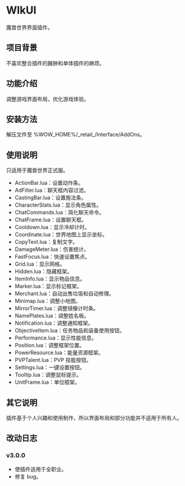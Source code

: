 # WlkUI
魔兽世界界面插件。

## 项目背景
不喜欢整合插件的臃肿和单体插件的麻烦。

## 功能介绍
调整游戏界面布局，优化游戏体验。

## 安装方法
解压文件至 %WOW_HOME%/_retail\_/Interface/AddOns。

## 使用说明
只适用于魔兽世界正式服。

- ActionBar.lua：设置动作条。
- AdFilter.lua：聊天框内容过滤。
- CastingBar.lua：设置施法条。
- CharacterStats.lua：显示角色属性。
- ChatCommands.lua：简化聊天命令。
- ChatFrame.lua：设置聊天框。
- Cooldown.lua：显示冷却计时。
- Coordinate.lua：世界地图上显示坐标。
- CopyText.lua：复制文字。
- DamageMeter.lua：伤害统计。
- FastFocus.lua：快速设置焦点。
- Grid.lua：显示网格。
- Hidden.lua：隐藏框架。
- ItemInfo.lua：显示物品信息。
- Marker.lua：显示标记框架。
- Merchant.lua：自动出售垃圾和自动修理。
- Minimap.lua：调整小地图。
- MirrorTimer.lua：调整镜像计时条。
- NamePlates.lua：调整姓名板。
- Notification.lua：调整通知框架。
- ObjectiveItem.lua：任务物品和装备使用按钮。
- Performance.lua：显示性能信息。
- Position.lua：调整框架位置。
- PowerResource.lua：能量资源框架。
- PVPTalent.lua：PVP 技能按钮。
- Settings.lua：一键设置按钮。
- Tooltip.lua：调整鼠标提示。
- UnitFrame.lua：单位框架。

## 其它说明
插件基于个人兴趣和使用制作，所以界面布局和部分功能并不适用于所有人。

## 改动日志
### v3.0.0
- 使插件适用于全职业。
- 修复 bug。
